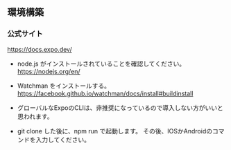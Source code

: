 ## 環境構築


### 公式サイト
https://docs.expo.dev/

- node.js がインストールされていることを確認してください。  
  https://nodejs.org/en/

- Watchman をインストールする。
  https://facebook.github.io/watchman/docs/install#buildinstall
  
- グローバルなExpoのCLIは、非推奨になっているので導入しない方がいいと思われます。
  
- git clone した後に、npm run で起動します。 その後、IOSかAndroidのコマンドを入力してください。

